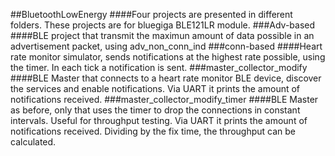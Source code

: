 ##BluetoothLowEnergy
####Four projects are presented in different folders. These projects are for bluegiga BLE121LR module.
###Adv-based
####BLE project that transmit the maximun amount of data possible in an advertisement packet, using adv_non_conn_ind 
###conn-based
####Heart rate monitor simulator, sends notifications at the highest rate possible, using the timer. In each tick a notification is sent.
###master_collector_modify
####BLE Master that connects to a heart rate monitor BLE device, discover the services and enable notifications. Via UART it prints the amount of notifications received.
###master_collector_modify_timer
####BLE Master as before, only that uses the timer to drop the connections in constant intervals. Useful for throughput testing. Via UART it prints the amount of notifications received. Dividing by the fix time, the throughput can be calculated. 
